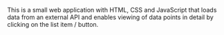 This is a small web application with HTML, CSS and JavaScript that loads data from an external API and enables viewing of data points in detail by clicking on the list item / button.